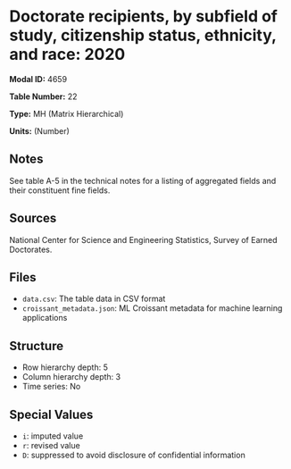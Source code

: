 # Doctorate recipients, by subfield of study, citizenship status, ethnicity, and race: 2020

**Modal ID:** 4659

**Table Number:** 22

**Type:** MH (Matrix Hierarchical)

**Units:** (Number)

## Notes

See table A-5 in the technical notes for a listing of aggregated fields and their constituent fine fields.

## Sources

National Center for Science and Engineering Statistics, Survey of Earned Doctorates.

## Files

- `data.csv`: The table data in CSV format
- `croissant_metadata.json`: ML Croissant metadata for machine learning applications

## Structure

- Row hierarchy depth: 5
- Column hierarchy depth: 3
- Time series: No

## Special Values

- `i`: imputed value
- `r`: revised value
- `D`: suppressed to avoid disclosure of confidential information
